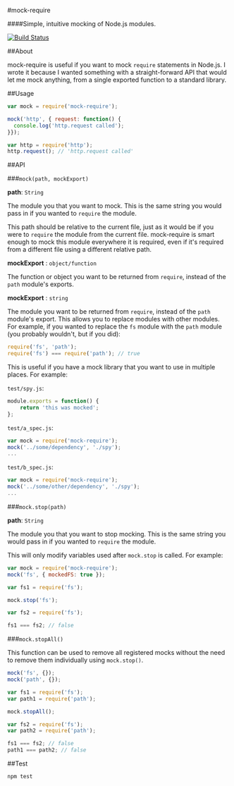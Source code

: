 #mock-require

####Simple, intuitive mocking of Node.js modules.

[![Build Status](https://travis-ci.org/boblauer/mock-require.svg)](https://travis-ci.org/boblauer/mock-require)

##About

mock-require is useful if you want to mock `require` statements in Node.js.  I wrote it because I wanted something with a straight-forward API that would let me mock anything, from a single exported function to a standard library.

##Usage

```javascript
var mock = require('mock-require');

mock('http', { request: function() {
  console.log('http.request called');
}});

var http = require('http');
http.request(); // 'http.request called'
```

##API

###`mock(path, mockExport)`

__path__: `String`

The module you that you want to mock.  This is the same string you would pass in if you wanted to `require` the module.

This path should be relative to the current file, just as it would be if you were to `require` the module from the current file.  mock-require is smart enough to mock this module everywhere it is required, even if it's required from a different file using a different relative path.

__mockExport__ : `object/function`

The function or object you want to be returned from `require`, instead of the `path` module's exports.

__mockExport__ : `string`

The module you want to be returned from `require`, instead of the `path` module's export.  This allows you to replace modules with other modules.  For example, if you wanted to replace the `fs` module with the `path` module (you probably wouldn't, but if you did):

```javascript
require('fs', 'path');
require('fs') === require('path'); // true
```
This is useful if you have a mock library that you want to use in multiple places.  For example:

`test/spy.js`:
```javascript
module.exports = function() {
    return 'this was mocked';
};
```

`test/a_spec.js`:
```javascript
var mock = require('mock-require');
mock('../some/dependency', './spy');
...
```

`test/b_spec.js`:
```javascript
var mock = require('mock-require');
mock('../some/other/dependency', './spy');
...
```

###`mock.stop(path)`

__path__: `String`

The module you that you want to stop mocking.  This is the same string you would pass in if you wanted to `require` the module.

This will only modify variables used after `mock.stop` is called.  For example:

```javascript
var mock = require('mock-require');
mock('fs', { mockedFS: true });

var fs1 = require('fs');

mock.stop('fs');

var fs2 = require('fs');

fs1 === fs2; // false
```

###`mock.stopAll()`

This function can be used to remove all registered mocks without the need to remove them individually using `mock.stop()`.

```javascript
mock('fs', {});
mock('path', {});

var fs1 = require('fs');
var path1 = require('path');

mock.stopAll();

var fs2 = require('fs');
var path2 = require('path');

fs1 === fs2; // false
path1 === path2; // false
```

##Test

```
npm test
```
